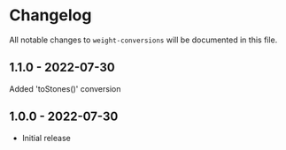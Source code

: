 # Changelog

All notable changes to `weight-conversions` will be documented in this file.

## 1.1.0 - 2022-07-30

Added 'toStones()' conversion

## 1.0.0 - 2022-07-30

- Initial release

